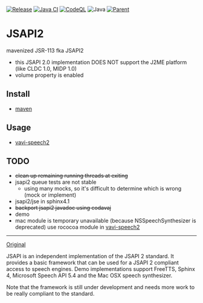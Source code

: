 [![Release](https://jitpack.io/v/umjammer/jsapi.svg)](https://jitpack.io/#umjammer/jsapi)
[![Java CI](https://github.com/umjammer/jsapi/actions/workflows/maven.yml/badge.svg)](https://github.com/umjammer/jsapi/actions/workflows/maven.yml)
[![CodeQL](https://github.com/umjammer/jsapi/actions/workflows/codeql-analysis.yml/badge.svg)](https://github.com/umjammer/jsapi/actions/workflows/codeql-analysis.yml)
![Java](https://img.shields.io/badge/Java-17-b07219)
[![Parent](https://img.shields.io/badge/Parent-vavi--speech2-pink)](https://github.com/umjammer/vavi-speech2)

# JSAPI2

mavenized JSR-113 fka JSAPI2

 * this JSAPI 2.0 implementation DOES NOT support the J2ME platform (like CLDC 1.0, MIDP 1.0)
 * volume property is enabled

## Install

 * [maven](https://jitpack.io/#umjammer/jsapi)

## Usage

 * [vavi-speech2](https://github.com/umjammer/vavi-speech2)

## TODO

 * ~~clean up remaining running threads at exiting~~
 * jsapi2 queue tests are not stable
   * using many mocks, so it's difficult to determine which is wrong (mock or implement)   
 * jsapi2/jse in sphinx4.1
 * ~~backport jsapi2 javadoc using codavaj~~
 * demo
 * mac module is temporary unavailable (because NSSpeechSynthesizer is deprecated) use rococoa module in [vavi-speech2](https://github.com/umjammer/vavi-speech2)

---

[Original](https://github.com/JVoiceXML/jsapi)

JSAPI is an independent implementation of the JSAPI 2 standard. It provides a basic framework that can be used for a JSAPI 2 compliant access to speech engines. Demo implementations support FreeTTS, Sphinx 4, Microsoft Speech API 5.4 and the Mac OSX speech synthesizer.

Note that the framework is still under development and needs more work to be really compliant to the standard.
